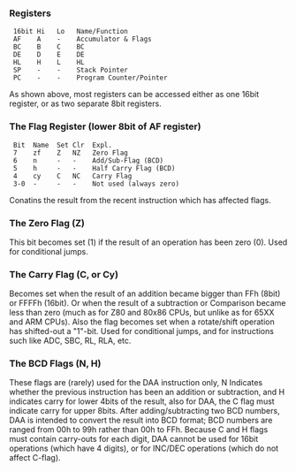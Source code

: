 ### Registers

```
 16bit Hi   Lo   Name/Function
 AF    A    -    Accumulator & Flags
 BC    B    C    BC
 DE    D    E    DE
 HL    H    L    HL
 SP    -    -    Stack Pointer
 PC    -    -    Program Counter/Pointer
```

As shown above, most registers can be accessed either as one 16bit
register, or as two separate 8bit registers.

### The Flag Register (lower 8bit of AF register)

```
 Bit  Name  Set Clr  Expl.
 7    zf    Z   NZ   Zero Flag
 6    n     -   -    Add/Sub-Flag (BCD)
 5    h     -   -    Half Carry Flag (BCD)
 4    cy    C   NC   Carry Flag
 3-0  -     -   -    Not used (always zero)
```

Conatins the result from the recent instruction which has affected
flags.

### The Zero Flag (Z)

This bit becomes set (1) if the result of an operation has been zero
(0). Used for conditional jumps.

### The Carry Flag (C, or Cy)

Becomes set when the result of an addition became bigger than FFh (8bit)
or FFFFh (16bit). Or when the result of a subtraction or Comparison
became less than zero (much as for Z80 and 80x86 CPUs, but unlike as for
65XX and ARM CPUs). Also the flag becomes set when a rotate/shift
operation has shifted-out a \"1\"-bit. Used for conditional jumps, and
for instructions such like ADC, SBC, RL, RLA, etc.

### The BCD Flags (N, H)

These flags are (rarely) used for the DAA instruction only, N Indicates
whether the previous instruction has been an addition or subtraction,
and H indicates carry for lower 4bits of the result, also for DAA, the C
flag must indicate carry for upper 8bits. After adding/subtracting two
BCD numbers, DAA is intended to convert the result into BCD format; BCD
numbers are ranged from 00h to 99h rather than 00h to FFh. Because C and
H flags must contain carry-outs for each digit, DAA cannot be used for
16bit operations (which have 4 digits), or for INC/DEC operations (which
do not affect C-flag).

